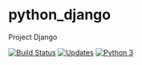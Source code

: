 # python_django
Project Django

[![Build Status](https://www.travis-ci.com/Marco-25/python_django.svg?branch=main)](https://www.travis-ci.com/Marco-25/python_django)
[![Updates](https://pyup.io/repos/github/Marco-25/python_django/shield.svg)](https://pyup.io/repos/github/Marco-25/python_django/)
[![Python 3](https://pyup.io/repos/github/Marco-25/python_django/python-3-shield.svg)](https://pyup.io/repos/github/Marco-25/python_django/)

